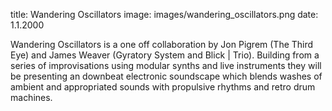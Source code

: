 title: Wandering Oscillators
image: images/wandering_oscillators.png
date: 1.1.2000

Wandering Oscillators is a one off collaboration by Jon Pigrem (The Third Eye) and James Weaver (Gyratory System and Blick | Trio). Building from a series of improvisations using modular synths and live instruments they will be presenting an downbeat electronic soundscape which blends washes of ambient and appropriated sounds with propulsive rhythms and retro drum machines.
